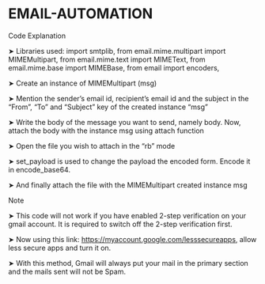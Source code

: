 # EMAIL-AUTOMATION
Code Explanation


➤ Libraries used: import smtplib, from email.mime.multipart import MIMEMultipart, from email.mime.text import MIMEText, from email.mime.base import MIMEBase, from email import encoders,

➤ Create an instance of MIMEMultipart (msg)

➤ Mention the sender’s email id, recipient’s email id and the subject in the “From”, “To” and “Subject” key of the created instance “msg”

➤ Write the body of the message you want to send, namely body. Now, attach the body with the instance msg using attach function

➤ Open the file you wish to attach in the “rb” mode

➤ set_payload is used to change the payload the encoded form. Encode it in encode_base64.

➤ And finally attach the file with the MIMEMultipart created instance msg

Note


➤ This code will not work if you have enabled 2-step verification on your gmail account. It is required to switch off the 2-step verification first.

➤ Now using this link: https://myaccount.google.com/lesssecureapps, allow less secure apps and turn it on.

➤ With this method, Gmail will always put your mail in the primary section and the mails sent will not be Spam.
